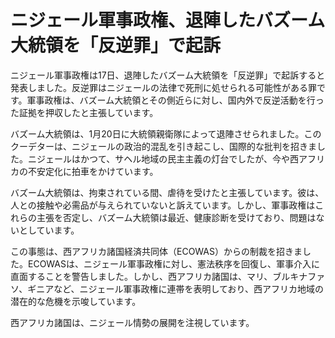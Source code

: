 # ニジェール軍事政権、退陣したバズーム大統領を「反逆罪」で起訴

ニジェール軍事政権は17日、退陣したバズーム大統領を「反逆罪」で起訴すると発表しました。反逆罪はニジェールの法律で死刑に処せられる可能性がある罪です。軍事政権は、バズーム大統領とその側近らに対し、国内外で反逆活動を行った証拠を押収したと主張しています。

バズーム大統領は、1月20日に大統領親衛隊によって退陣させられました。このクーデターは、ニジェールの政治的混乱を引き起こし、国際的な批判を招きました。ニジェールはかつて、サヘル地域の民主主義の灯台でしたが、今や西アフリカの不安定化に拍車をかけています。

バズーム大統領は、拘束されている間、虐待を受けたと主張しています。彼は、人との接触や必需品が与えられていないと訴えています。しかし、軍事政権はこれらの主張を否定し、バズーム大統領は最近、健康診断を受けており、問題はないとしています。

この事態は、西アフリカ諸国経済共同体（ECOWAS）からの制裁を招きました。ECOWASは、ニジェール軍事政権に対し、憲法秩序を回復し、軍事介入に直面することを警告しました。しかし、西アフリカ諸国は、マリ、ブルキナファソ、ギニアなど、ニジェール軍事政権に連帯を表明しており、西アフリカ地域の潜在的な危機を示唆しています。

西アフリカ諸国は、ニジェール情勢の展開を注視しています。